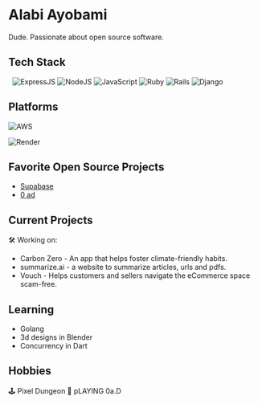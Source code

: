 # Alabi Ayobami 
Dude. 
Passionate about open source software.

## Tech Stack
<p>
<img alt="" src="https://img.shields.io/badge/Flutter-0000FF.svg?&style=for-the-badge&logo=Flutter&logoColor=white" />
<img alt="" src="https://img.shields.io/badge/Bubble.io-0000FF.svg?&style=for-the-badge&logo=Bubble&logoColor=white" />
<img alt="ExpressJS" src="https://img.shields.io/badge/express.js-43001.svg?&style=for-the-badge&logo=node.js&logoColor=white"/>
<img alt="NodeJS" src="https://img.shields.io/badge/node.js-43853D.svg?&style=for-the-badge&logo=node.js&logoColor=white"/>
<img alt="JavaScript" src="https://img.shields.io/badge/javascript-323330.svg?&style=for-the-badge&logo=javascript&logoColor=%23F7DF1E"/>
<img alt="Ruby" src="https://img.shields.io/badge/ruby-CC342D.svg?&style=for-the-badge&logo=ruby&logoColor=white" />
<img alt="Rails" src="https://img.shields.io/badge/rails-CC0000.svg?&style=for-the-badge&logo=ruby-on-rails&logoColor=white"/>
<img alt="Django" src="https://img.shields.io/badge/Django-CC0010.svg?&style=for-the-badge&logo=django&logoColor=white"/>
</p>

## Platforms
![AWS](https://img.shields.io/badge/AWS-%23FF9900.svg?style=for-the-badge&logo=amazon-aws&logoColor=white)

![Render](https://img.shields.io/badge/Render-%46E3B7.svg?style=for-the-badge&logo=render&logoColor=white)

## Favorite Open Source Projects
- [Supabase](https://www.supabase.io/)
- [0 ad](https://play0ad.com/)


## Current Projects
🛠 Working on:
- Carbon Zero - An app that helps foster climate-friendly habits.
- summarize.ai - a website to summarize articles, urls and pdfs.
- Vouch - Helps customers and sellers navigate the eCommerce space scam-free.

## Learning
- Golang
- 3d designs in Blender
- Concurrency in Dart
## Hobbies
🕹 Pixel Dungeon
🌳 pLAYING 0a.D

